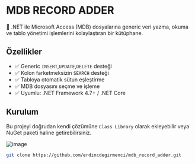 # MDB RECORD ADDER

🚀 .NET ile Microsoft Access (MDB) dosyalarına generic veri yazma, okuma ve tablo yönetimi işlemlerini kolaylaştıran bir kütüphane.

## Özellikler

- ✅ Generic `INSERT`,`UPDATE`,`DELETE` desteği
- ✅ Kolon farketmeksizin `SEARCH` desteği
- ✅ Tabloya otomatik sütun eşleştirme
- ✅ MDB dosyasını seçme ve işleme
- ✅ Uyumlu: .NET Framework 4.7+ / .NET Core

## Kurulum

Bu projeyi doğrudan kendi çözümüne `Class Library` olarak ekleyebilir veya NuGet paketi haline getirebilirsiniz.

![image](https://github.com/user-attachments/assets/c12daff4-20c9-4059-89c7-1d14e59ed352)

```bash
git clone https://github.com/erdincdegirmenci/mdb_record_adder.git

